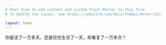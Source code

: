 ```yaml
---
# Feel free to add content and custom Front Matter to this file.
# To modify the layout, see https://jekyllrb.com/docs/themes/#overriding-theme-defaults

layout: home
---
```


你是活了一万多天，还是仅仅生活了一天，却重复了一万多次？